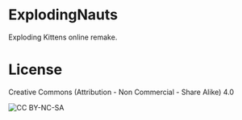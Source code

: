 # ExplodingNauts
Exploding Kittens online remake.

# License
Creative Commons (Attribution - Non Commercial - Share Alike) 4.0 

![CC BY-NC-SA](https://licensebuttons.net/l/by-nc-sa/4.0/88x31.png)

